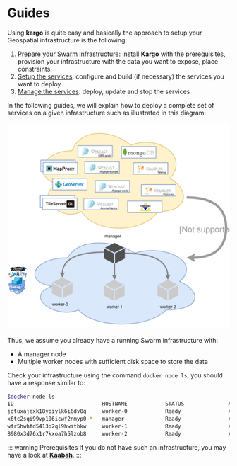 # Guides

Using **kargo** is quite easy and basically the approach to setup your Geospatial infrastructure is the following:

1. [Prepare your Swarm infrastructure](./prepare-the-insfractructure.md): install **Kargo** with the prerequisites, provision your infrastructure with the data you want to expose, place constraints.
2. [Setup the services](./setup-the-services.md): configure and build (if necessary) the services you want to deploy
3. [Manage the services](./manage-the-services.md): deploy, update and stop the services

In the following guides, we will explain how to deploy a complete set of services on a given infrastructure such as illustrated in this diagram:

![kargo-example-assumptions](./../assets/kargo-example-assumptions.svg)

Thus, we assume you already have a running Swarm infrastructure with:
* A manager node 
* Multiple worker nodes with sufficient disk space to store the data

Check your infrastructure using the command `docker node ls`, you should have a response similar to:

```bash
$docker node ls
ID                            HOSTNAME            STATUS              AVAILABILITY        MANAGER STATUS      ENGINE VERSION
jqtuxajexk18ypiylk6i6dv0q     worker-0            Ready               Active                                  18.03.1-ce
x6tc2sqi99vp106icwf2nmyp0 *   manager             Ready               Active              Leader              18.03.1-ce
wfr5hwhfd5413p2ql9hwitbkw     worker-1            Ready               Active                                  18.03.1-ce
8980x3d76x1r7kxoa7h5lzob8     worker-2            Ready               Active                                  18.03.1-ce
```

::: warning Prerequisites
If you do not have such an infrastructure, you may have a look at [**Kaabah**](https://kalisio.github.io/kaabah/). 
:::



